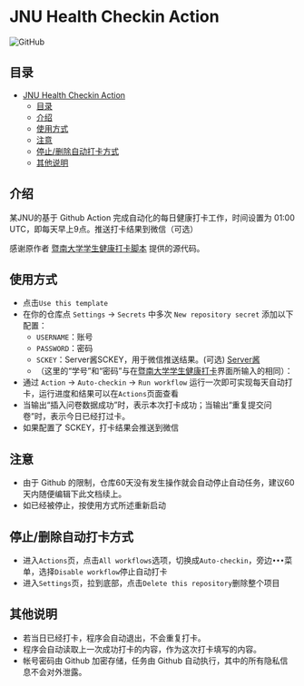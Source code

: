 # JNU Health Checkin Action

<!-- ![GitHub repo size](https://img.shields.io/github/repo-size/azxj/jnu-stu-health-report)
![GitHub last commit](https://img.shields.io/github/last-commit/azxj/jnu-stu-health-report) -->
![GitHub](https://img.shields.io/github/license/Sakaizd/JNU_Health_Actions?style=for-the-badge)

## 目录
- [JNU Health Checkin Action](#jnu-health-checkin-action)
  - [目录](#目录)
  - [介绍 <a name="usages"></a>](#介绍-)
  - [使用方式](#使用方式)
  - [注意](#注意)
  - [停止/删除自动打卡方式](#停止删除自动打卡方式)
  - [其他说明](#其他说明)


## 介绍 <a name="usages"></a> 

某JNU的基于 Github Action 完成自动化的每日健康打卡工作，时间设置为 01:00 UTC，即每天早上9点。推送打卡结果到微信（可选）

感谢原作者 [暨南大学学生健康打卡脚本](https://github.com/azxj/jnu-stu-health-report) 提供的源代码。



## 使用方式
* 点击`Use this template`
* 在你的仓库点 `Settings` -> `Secrets` 中多次 `New repository secret` 添加以下配置：
  - `USERNAME`：账号
  - `PASSWORD`：密码
  - `SCKEY`：Server酱SCKEY，用于微信推送结果。(可选) [Server酱](https://sct.ftqq.com/)
  - （这里的“学号”和“密码”与在[暨南大学学生健康打卡](https://stuhealth.jnu.edu.cn)界面所输入的相同）：
* 通过 `Action` -> `Auto-checkin`  -> `Run workflow` 运行一次即可实现每天自动打卡，运行进度和结果可以在`Actions`页面查看
* 当输出“插入问卷数据成功”时，表示本次打卡成功；当输出“重复提交问卷”时，表示今日已经打过卡。
* 如果配置了 SCKEY，打卡结果会推送到微信

## 注意
* 由于 Github 的限制，仓库60天没有发生操作就会自动停止自动任务，建议60天内随便编辑下此文档续上。
* 如已经被停止，按使用方式所述重新启动


## 停止/删除自动打卡方式
* 进入`Actions`页，点击`All workflows`选项，切换成`Auto-checkin`，旁边`•••`菜单，选择`Disable workflow`停止自动打卡
* 进入`Settings`页，拉到底部，点击`Delete this repository`删除整个项目

## 其他说明
* 若当日已经打卡，程序会自动退出，不会重复打卡。
* 程序会自动读取上一次成功打卡的内容，作为这次打卡填写的内容。
* 帐号密码由 Github 加密存储，任务由 Github 自动执行，其中的所有隐私信息不会对外泄露。
